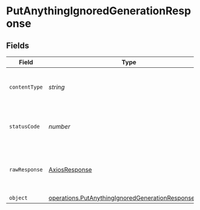# PutAnythingIgnoredGenerationResponse


## Fields

| Field                                                                                                                      | Type                                                                                                                       | Required                                                                                                                   | Description                                                                                                                |
| -------------------------------------------------------------------------------------------------------------------------- | -------------------------------------------------------------------------------------------------------------------------- | -------------------------------------------------------------------------------------------------------------------------- | -------------------------------------------------------------------------------------------------------------------------- |
| `contentType`                                                                                                              | *string*                                                                                                                   | :heavy_check_mark:                                                                                                         | HTTP response content type for this operation                                                                              |
| `statusCode`                                                                                                               | *number*                                                                                                                   | :heavy_check_mark:                                                                                                         | HTTP response status code for this operation                                                                               |
| `rawResponse`                                                                                                              | [AxiosResponse](https://axios-http.com/docs/res_schema)                                                                    | :heavy_minus_sign:                                                                                                         | Raw HTTP response; suitable for custom response parsing                                                                    |
| `object`                                                                                                                   | [operations.PutAnythingIgnoredGenerationResponseBody](../../models/operations/putanythingignoredgenerationresponsebody.md) | :heavy_minus_sign:                                                                                                         | OK                                                                                                                         |